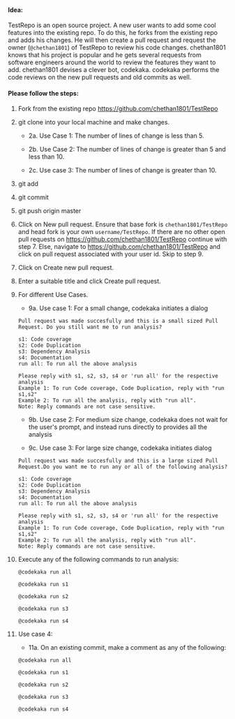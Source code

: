 
#### Idea:
TestRepo is an open source project. A new user wants to add some cool features into the existing repo. To do this, he forks from the existing repo and adds his changes. He will then create a pull request and request the owner (`@chethan1801`) of TestRepo to review his code changes. chethan1801 knows that his project is popular and he gets several requests from software engineers around the world to review the features they want to add. chethan1801 devises a clever bot, codekaka. codekaka performs the code reviews on the new pull requests and old commits as well.


#### Please follow the steps:

1. Fork from the existing repo https://github.com/chethan1801/TestRepo

2. git clone into your local machine and make changes.

	* 2a. Use Case 1: The number of lines of change is less than 5.

	* 2b. Use Case 2: The number of lines of change is greater than 5 and less than 10.

	* 2c. Use case 3: The number of lines of change is greater than 10.

3. git add

4. git commit

5. git push origin master

6. Click on New pull request. Ensure that base fork is `chethan1801/TestRepo` and head fork is your own `username/TestRepo`. If there are no other open pull requests on https://github.com/chethan1801/TestRepo continue with step 7. Else, navigate to https://github.com/chethan1801/TestRepo and click on pull request associated with your user id. Skip to step 9.

7. Click on Create new pull request.

8. Enter a suitable title and click Create pull request.

9. For different Use Cases.

	* 9a. Use case 1: For a small change, codekaka initiates a dialog
	```
	Pull request was made succesfully and this is a small sized Pull Request. Do you still want me to run analysis?

	s1: Code coverage
	s2: Code Duplication
	s3: Dependency Analysis
	s4: Documentation
	run all: To run all the above analysis

	Please reply with s1, s2, s3, s4 or 'run all' for the respective analysis
	Example 1: To run Code coverage, Code Duplication, reply with "run s1,s2"
	Example 2: To run all the analysis, reply with "run all".
	Note: Reply commands are not case sensitive.
	```

	* 9b. Use case 2: For medium size change, codekaka does not wait for the user's prompt, and instead runs directly to provides all the analysis

	* 9c. Use case 3: For large size change, codekaka initiates dialog

	```
	Pull request was made succesfully and this is a large sized Pull Request.Do you want me to run any or all of the following analysis?

	s1: Code coverage
	s2: Code Duplication
	s3: Dependency Analysis
	s4: Documentation
	run all: To run all the above analysis

	Please reply with s1, s2, s3, s4 or 'run all' for the respective analysis
	Example 1: To run Code coverage, Code Duplication, reply with "run s1,s2"
	Example 2: To run all the analysis, reply with "run all".
	Note: Reply commands are not case sensitive.
	```

10. Execute any of the following commands to run analysis:
	```
	@codekaka run all
	```
	```
	@codekaka run s1
	```
	```
	@codekaka run s2
	```
	```
	@codekaka run s3
	```
	```
	@codekaka run s4
	```

11. Use case 4:
	* 11a. On an existing commit, make a comment as any of the following:
	```
	@codekaka run all
	```
	```
	@codekaka run s1
	```
	```
	@codekaka run s2
	```
	```
	@codekaka run s3
	```
	```
	@codekaka run s4
	```
